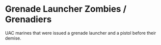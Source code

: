# Grenade Launcher Zombies / Grenadiers
UAC marines that were issued a grenade launcher and a pistol before their demise.